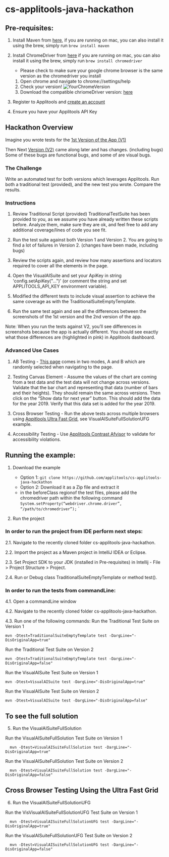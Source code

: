 # cs-applitools-java-hackathon

## Pre-requisites:
1. Install Maven from [here](https://maven.apache.org/install.html), if you are running on mac, you can also install it using the brew,
simply run ```brew install maven```
2. Install ChromeDriver from [here](https://chromedriver.chromium.org/downloads) if you are running on mac, you can also install it using the brew,
   simply run ```brew install chromedriver```
   -  Please check to make sure your google chrome browser is the same version as the chromedriver you install
   1)  Open chrome and navigate to chrome://settings/help
   2)  Check your version!
   ![YourChromeVersion](https://user-images.githubusercontent.com/21107409/96691179-3ecef880-138d-11eb-84a3-cd52106944c6.png)
   3)  Download the compatible chriomeDriver version:  [here](https://chromedriver.chromium.org/downloads)
    
3. Register to Applitools and [create an account](https://auth.applitools.com/users/register)  
4. Ensure you have your Applitools API Key 


   
## Hackathon Overview
Imagine you wrote tests for the [1st Version of the App (V1)](https://demo.applitools.com/hackathon.html)

Then Next [Version (V2)](https://demo.applitools.com/hackathonV2.html) came along later and has changes. (including bugs) 
Some of these bugs are functional bugs, and some of are visual bugs. 

### The Challenge
Write an automated test for both versions which leverages Applitools.
Run both a traditional test (provided), and the new test you wrote.
Compare the results.

### Instructions

1) Review Traditional Script (provided) 
TraditionalTestSuite has been provided to you, as we assume you have already written these scripts before.
Analyze them, make sure they are ok, and feel free to add any additional coverage/lines of code you see fit.

2) Run the test suite against both Version 1 and Version 2.
You are going to find a lot of failures in Version 2. (changes have been made, including bugs)

3) Review the scripts again, and review how many assertions and locators required to cover all the elements in the page.

4) Open the VisualAISuite and set your ApiKey in string 'config.setApiKey("...")' (or comment the string and set APPLITOOLS_API_KEY environment variable).

5) Modified the different tests to include visual assertion to achieve the same coverage as with the TraditionalSuiteEmptyTemplate.

6) Run the same test again and see all the differences between the screenshots of the 1st version and the 2nd version of the app.

Note: When you run the tests against V2, you’ll see differences in screenshots because the app is actually different. 
You should see exactly what those differences are (highlighted in pink) in Applitools dashboard. 

### Advanced Use Cases
1) AB Testing -  [This page](https://abtestautomation.com) comes in two modes, A and B which are randomly selected when navigating to the page.

2) Testing Canvas Element - Assume the values of the chart are coming from a test data and the test data will not change across versions.  Validate that the bar chart and representing that data (number of bars and their heights). They should remain the same across versions. Then click on the “Show data for next year” button. This should add the data for the year 2019. Verify that this data set is added for the year 2019.

3) Cross Browser Testing - Run the above tests across multiple browsers using [Appitlools Ultra Fast Grid](https://applitools.com/product-ultrafast-test-cloud/), see VisualAISuiteFullSolutionUFG example.

4) Accessibility Testing - Use [Applitools Contrast Afvisor](https://applitools.com/docs/features/contrast-accessibility.html) to validate for accessibility violations.  

## Running the example:
 1. Download the example
    * Option 1: `git clone https://github.com/applitools/cs-applitools-java-hackathon`
    * Option 2: Download it as a Zip file and extract it
    * in the beforeClass regionof the test files, please add the chromedriver path within the following command
          ``System.setProperty(“webdriver.chrome.driver”, “/path/to/chromedriver”);``
`
    
2. Run the project
### In order to run the project from IDE perform next steps:

   2.1. Navigate to the recently cloned folder cs-applitools-java-hackathon.
   
   2.2.  Import the project as a Maven project in IntelliJ IDEA or Eclipse.
   
   2.3. Set Project SDK to your JDK (installed in Pre-requisites) in Intellij - File > Project Structure > Project.
   
   2.4. Run or Debug class TraditionalSuiteEmptyTemplate or method test().
   
### In order to run the tests from commandLine:
   4.1. Open a commandLine window
   
   4.2. Navigate to the recently cloned folder cs-applitools-java-hackathon.
   
   4.3. Run one of the following commands:
   Run the Traditional Test Suite on Version 1
   
    mvn -Dtest=TraditionalSuiteEmptyTemplate test -DargLine="-DisOriginalApp=true"

   Run the Traditional Test Suite on Version 2
       
    mvn -Dtest=TraditionalSuiteEmptyTemplate test -DargLine="-DisOriginalApp=false"
    
   Run the VisualAISuite Test Suite on Version 1
       
    mvn -Dtest=VisualAISuite test -DargLine="-DisOriginalApp=true"
    
   Run the VisualAISuite Test Suite on Version 2
           
    mvn -Dtest=VisualAISuite test -DargLine="-DisOriginalApp=false"
   
## To see the full solution 
  5. Run the VisualAISuiteFullSolution
  
  Run the VisualAISuiteFullSolution Test Suite on Version 1
        
      mvn -Dtest=VisualAISuiteFullSolution test -DargLine="-DisOriginalApp=true"
      
  Run the VisualAISuiteFullSolution Test Suite on Version 2
             
      mvn -Dtest=VisualAISuiteFullSolution test -DargLine="-DisOriginalApp=false"
      
      
## Cross Browser Testing Using the Ultra Fast Grid 
  6. Run the VisualAISuiteFullSolutionUFG
  
  Run the VisVisualAISuiteFullSolutionUFG Test Suite on Version 1
        
      mvn -Dtest=VisualAISuiteFullSolutionUFG test -DargLine="-DisOriginalApp=true"
      
  Run the VisualAISuiteFullSolutionUFG Test Suite on Version 2
             
      mvn -Dtest=VisualAISuiteFullSolutionUFG test -DargLine="-DisOriginalApp=false"      
